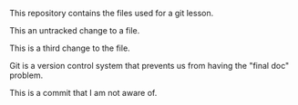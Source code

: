 This repository contains the files used for a git lesson.

This an untracked change to a file.

This is a third change to the file.

Git is a version control system that prevents us from having the "final doc" problem.

This is a commit that I am not aware of.